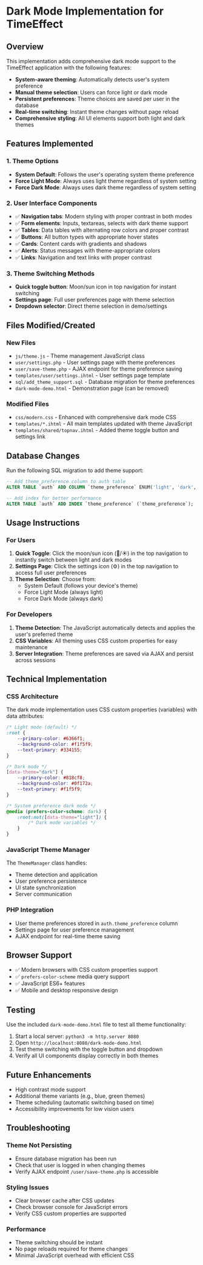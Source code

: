 # Dark Mode Implementation for TimeEffect

## Overview

This implementation adds comprehensive dark mode support to the TimeEffect application with the following features:

- **System-aware theming**: Automatically detects user's system preference
- **Manual theme selection**: Users can force light or dark mode
- **Persistent preferences**: Theme choices are saved per user in the database
- **Real-time switching**: Instant theme changes without page reload
- **Comprehensive styling**: All UI elements support both light and dark themes

## Features Implemented

### 1. Theme Options
- **System Default**: Follows the user's operating system theme preference
- **Force Light Mode**: Always uses light theme regardless of system setting
- **Force Dark Mode**: Always uses dark theme regardless of system setting

### 2. User Interface Components
- ✅ **Navigation tabs**: Modern styling with proper contrast in both modes
- ✅ **Form elements**: Inputs, textareas, selects with dark theme support
- ✅ **Tables**: Data tables with alternating row colors and proper contrast
- ✅ **Buttons**: All button types with appropriate hover states
- ✅ **Cards**: Content cards with gradients and shadows
- ✅ **Alerts**: Status messages with theme-appropriate colors
- ✅ **Links**: Navigation and text links with proper contrast

### 3. Theme Switching Methods
- **Quick toggle button**: Moon/sun icon in top navigation for instant switching
- **Settings page**: Full user preferences page with theme selection
- **Dropdown selector**: Direct theme selection in demo/settings

## Files Modified/Created

### New Files
- `js/theme.js` - Theme management JavaScript class
- `user/settings.php` - User settings page with theme preferences
- `user/save-theme.php` - AJAX endpoint for theme preference saving
- `templates/user/settings.ihtml` - User settings page template
- `sql/add_theme_support.sql` - Database migration for theme preferences
- `dark-mode-demo.html` - Demonstration page (can be removed)

### Modified Files
- `css/modern.css` - Enhanced with comprehensive dark mode CSS
- `templates/*.ihtml` - All main templates updated with theme JavaScript
- `templates/shared/topnav.ihtml` - Added theme toggle button and settings link

## Database Changes

Run the following SQL migration to add theme support:

```sql
-- Add theme_preference column to auth table
ALTER TABLE `auth` ADD COLUMN `theme_preference` ENUM('light', 'dark', 'system') NOT NULL DEFAULT 'system' AFTER `facsimile`;

-- Add index for better performance
ALTER TABLE `auth` ADD INDEX `theme_preference` (`theme_preference`);
```

## Usage Instructions

### For Users
1. **Quick Toggle**: Click the moon/sun icon (🌙/☀️) in the top navigation to instantly switch between light and dark modes
2. **Settings Page**: Click the settings icon (⚙️) in the top navigation to access full user preferences
3. **Theme Selection**: Choose from:
   - System Default (follows your device's theme)
   - Force Light Mode (always light)
   - Force Dark Mode (always dark)

### For Developers
1. **Theme Detection**: The JavaScript automatically detects and applies the user's preferred theme
2. **CSS Variables**: All theming uses CSS custom properties for easy maintenance
3. **Server Integration**: Theme preferences are saved via AJAX and persist across sessions

## Technical Implementation

### CSS Architecture
The dark mode implementation uses CSS custom properties (variables) with data attributes:

```css
/* Light mode (default) */
:root {
    --primary-color: #6366f1;
    --background-color: #f1f5f9;
    --text-primary: #334155;
}

/* Dark mode */
[data-theme="dark"] {
    --primary-color: #818cf8;
    --background-color: #0f172a;
    --text-primary: #f1f5f9;
}

/* System preference dark mode */
@media (prefers-color-scheme: dark) {
    :root:not([data-theme="light"]) {
        /* Dark mode variables */
    }
}
```

### JavaScript Theme Manager
The `ThemeManager` class handles:
- Theme detection and application
- User preference persistence
- UI state synchronization
- Server communication

### PHP Integration
- User theme preferences stored in `auth.theme_preference` column
- Settings page for user preference management
- AJAX endpoint for real-time theme saving

## Browser Support

- ✅ Modern browsers with CSS custom properties support
- ✅ `prefers-color-scheme` media query support
- ✅ JavaScript ES6+ features
- ✅ Mobile and desktop responsive design

## Testing

Use the included `dark-mode-demo.html` file to test all theme functionality:

1. Start a local server: `python3 -m http.server 8080`
2. Open `http://localhost:8080/dark-mode-demo.html`
3. Test theme switching with the toggle button and dropdown
4. Verify all UI components display correctly in both themes

## Future Enhancements

- High contrast mode support
- Additional theme variants (e.g., blue, green themes)
- Theme scheduling (automatic switching based on time)
- Accessibility improvements for low vision users

## Troubleshooting

### Theme Not Persisting
- Ensure database migration has been run
- Check that user is logged in when changing themes
- Verify AJAX endpoint `/user/save-theme.php` is accessible

### Styling Issues
- Clear browser cache after CSS updates
- Check browser console for JavaScript errors
- Verify CSS custom properties are supported

### Performance
- Theme switching should be instant
- No page reloads required for theme changes
- Minimal JavaScript overhead with efficient CSS